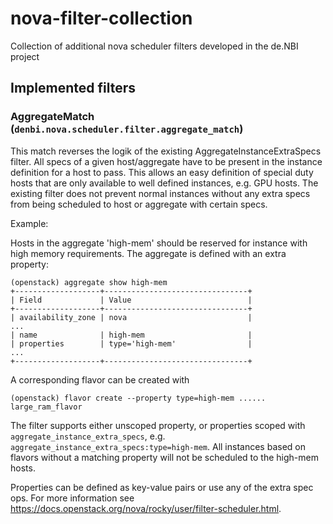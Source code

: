 # nova-filter-collection

Collection of additional nova scheduler filters developed
in the de.NBI project

## Implemented filters ##

### AggregateMatch (`denbi.nova.scheduler.filter.aggregate_match`) ###

This match reverses the logik of the existing AggregateInstanceExtraSpecs filter. All specs of a given host/aggregate
have to be present in the instance definition for a host to pass. This allows an easy definition of special duty hosts
that are only available to well defined instances, e.g. GPU hosts. The existing filter does not prevent normal
instances without any extra specs from being scheduled to host or aggregate with certain specs.

Example:

Hosts in the aggregate 'high-mem' should be reserved for instance with high memory requirements. The aggregate is
defined with an extra property:

    (openstack) aggregate show high-mem
    +-------------------+--------------------------------+
    | Field             | Value                          |
    +-------------------+--------------------------------+
    | availability_zone | nova                           |
    ...
    | name              | high-mem                       |
    | properties        | type='high-mem'                |
    ...
    +-------------------+--------------------------------+

A corresponding flavor can be created with

    (openstack) flavor create --property type=high-mem ...... large_ram_flavor

The filter supports either unscoped property, or properties scoped with `aggregate_instance_extra_specs`, e.g.
`aggregate_instance_extra_specs:type=high-mem`. All instances based on flavors without a matching property will
not be scheduled to the high-mem hosts.

Properties can be defined as key-value pairs or use any of the extra spec ops. For more information see https://docs.openstack.org/nova/rocky/user/filter-scheduler.html.


